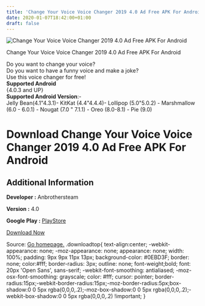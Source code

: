 ```yaml
---
title: 'Change Your Voice Voice Changer 2019 4.0 Ad Free APK For Android'
date: 2020-01-07T18:42:00+01:00
draft: false
---
```


![Change Your Voice Voice Changer 2019 4.0 Ad Free APK For Android](https://i2.wp.com/apkhome.net/wp-content/uploads/2020/01/Change-Your-Voice-Voice-Changer-2019-4.0-Ad-Free.png "Change Your Voice Voice Changer 2019 4.0 Ad Free APK For Android")

  

Change Your Voice Voice Changer 2019 4.0 Ad Free APK For Android

Do you want to change your voice?  
Do you want to have a funny voice and make a joke?  
Use this voice changer for free!  
**Supported Android**  
{4.0.3 and UP}  
**Supported Android Version**:-  
Jelly Bean(4.1"4.3.1)- KitKat (4.4"4.4.4)- Lollipop (5.0"5.0.2) - Marshmallow (6.0 - 6.0.1) - Nougat (7.0 " 7.1.1) - Oreo (8.0-8.1) - Pie (9.0)

Download Change Your Voice Voice Changer 2019 4.0 Ad Free APK For Android
=========================================================================

Additional Information
----------------------

**Developer :** Anbrothersteam

**Version :** 4.0

**Google Play :** [PlayStore](https://play.google.com/store/apps/details?id=com.anbrothers.voicechanger)

  

[Download Now](https://store4app.co/post/change-your-voice-voice-changer-2019-4-0-ad-free-apk-for-android_1578411836)

  
Source: [Go homepage.](https://store4app.co/post/change-your-voice-voice-changer-2019-4-0-ad-free-apk-for-android_1578411836) .downloadtop{ text-align:center; -webkit-appearance: none; -moz-appearance: none; appearance: none; width: 100%; padding: 9px 9px 11px 13px; background-color: #0EBD3F; border: none; color:#fff; border-radius: 3px; outline: none; font-weight;bold; font: 20px 'Open Sans', sans-serif; -webkit-font-smoothing: antialiased; -moz-osx-font-smoothing: grayscale; color: #fff; cursor: pointer; border-radius:15px;-webkit-border-radius:15px;-moz-border-radius:5px;box-shadow:0 0 5px rgba(0,0,0,.2);-moz-box-shadow:0 0 5px rgba(0,0,0,.2);-webkit-box-shadow:0 0 5px rgba(0,0,0,.2) !important; }